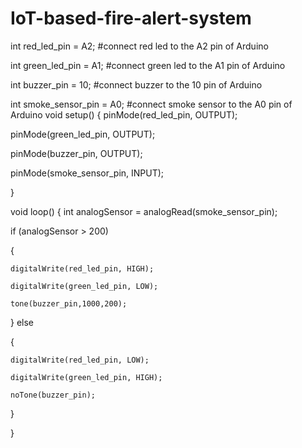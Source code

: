 # IoT-based-fire-alert-system
int red_led_pin = A2; #connect red led to the A2 pin of Arduino

int green_led_pin = A1; #connect green led to the A1 pin of Arduino
 
int buzzer_pin = 10; #connect buzzer to the 10 pin of Arduino

int smoke_sensor_pin = A0; #connect smoke sensor to the A0 pin of Arduino
void setup() {
  pinMode(red_led_pin, OUTPUT);

  pinMode(green_led_pin, OUTPUT);

  pinMode(buzzer_pin, OUTPUT);

  pinMode(smoke_sensor_pin, INPUT);

}

void loop() {
   int analogSensor = analogRead(smoke_sensor_pin);
   

  if (analogSensor > 200)

  {

    digitalWrite(red_led_pin, HIGH);

    digitalWrite(green_led_pin, LOW);

    tone(buzzer_pin,1000,200);

  }
   else

  {

    digitalWrite(red_led_pin, LOW);

    digitalWrite(green_led_pin, HIGH);

    noTone(buzzer_pin);

  }
 

}
